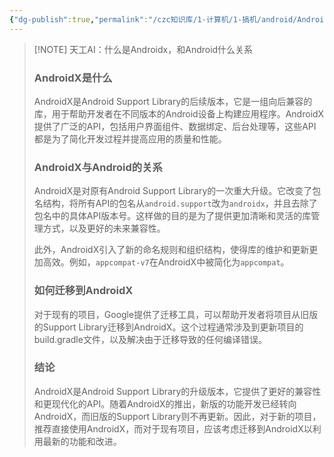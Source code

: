 ```yaml
---
{"dg-publish":true,"permalink":"/czc知识库/1-计算机/1-搞机/android/AndroidX是什么/","dgPassFrontmatter":true,"created":"2024-06-27T17:32:17.591+08:00","updated":"2024-12-08T00:38:56.596+08:00"}
---
```



  
> [!NOTE] 天工AI：什么是Androidx，和Android什么关系
> ### AndroidX是什么
> 
> AndroidX是Android Support Library的后续版本，它是一组向后兼容的库，用于帮助开发者在不同版本的Android设备上构建应用程序。AndroidX提供了广泛的API，包括用户界面组件、数据绑定、后台处理等，这些API都是为了简化开发过程并提高应用的质量和性能。
> 
> ### AndroidX与Android的关系
> 
> AndroidX是对原有Android Support Library的一次重大升级。它改变了包名结构，将所有API的包名从`android.support`改为`androidx`，并且去除了包名中的具体API版本号。这样做的目的是为了提供更加清晰和灵活的库管理方式，以及更好的未来兼容性。
> 
> 此外，AndroidX引入了新的命名规则和组织结构，使得库的维护和更新更加高效。例如，`appcompat-v7`在AndroidX中被简化为`appcompat`。
> 
> ### 如何迁移到AndroidX
> 
> 对于现有的项目，Google提供了迁移工具，可以帮助开发者将项目从旧版的Support Library迁移到AndroidX。这个过程通常涉及到更新项目的build.gradle文件，以及解决由于迁移导致的任何编译错误。
> 
> ### 结论
> 
> AndroidX是Android Support Library的升级版本，它提供了更好的兼容性和更现代化的API。随着AndroidX的推出，新版的功能开发已经转向AndroidX，而旧版的Support Library则不再更新。因此，对于新的项目，推荐直接使用AndroidX，而对于现有项目，应该考虑迁移到AndroidX以利用最新的功能和改进。


